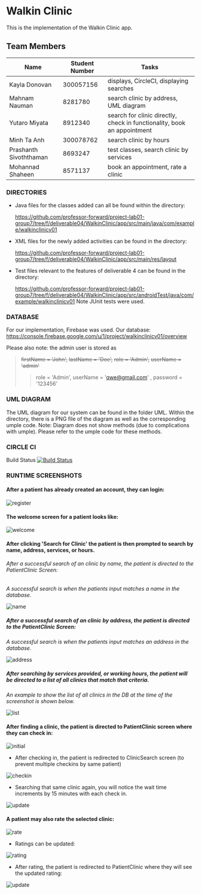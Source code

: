 # Walkin Clinic 

This is the implementation of  the Walkin Clinic app.
## Team Members
| Name | Student Number | Tasks | 
| --- | --- | --- |
| Kayla Donovan | 300057156 | displays, CircleCI, displaying searches |
| Mahnam Nauman | 8281780 | search clinic by address, UML diagram | 
| Yutaro Miyata | 8912340 | search for clinic directly, check in functionality, book an appointment |
| Minh Ta Anh | 300078762 | search clinic by hours |
| Prashanth Sivoththaman | 8693247 | test classes, search clinic by services |
| Mohannad Shaheen | 8571137 | book an appointment, rate a clinic |

### DIRECTORIES
- Java files for the classes added can all be found within the directory:
	
    https://github.com/professor-forward/project-lab01-group7/tree/f/deliverable04/WalkinClinic/app/src/main/java/com/example/walkinclinicv01

- XML files for the newly added activities can be found in the directory:
	
    https://github.com/professor-forward/project-lab01-group7/tree/f/deliverable04/WalkinClinic/app/src/main/res/layout

- Test files relevant to the features of deliverable 4 can be found in the directory: 
	
    https://github.com/professor-forward/project-lab01-group7/tree/f/deliverable04/WalkinClinic/app/src/androidTest/java/com/example/walkinclinicv01 
	Note JUnit tests were used. 
	
### DATABASE
For our implementation, Firebase was used.
Our database: https://console.firebase.google.com/u/1/project/walkinclinicv01/overview

Please also note: the admin user is stored as 
> ~~firstName = 'John',~~
> ~~lastName = 'Doe',~~
> ~~role = 'Admin',~~
> ~~userName = 'admin'~~
>>role = 'Admin',
> userName = 'qwe@gmail.com' ,
> password = '123456'

### UML DIAGRAM
The UML diagram for our system can be found in the folder UML. Within the directory, there is a PNG file of the diagram as well as the corresponding umple code.
Note: Diagram does not show methods (due to complications with umple). Please refer to the umple code for these methods.

### CIRCLE CI

Build Status
[![Build
Status](https://circleci.com/gh/kayladonovan/project-lab01-group7-circleci.png?branch=f/deliverable04)](https://circleci.com/gh/kayladonovan/project-lab01-group7-circleci/tree/f%2Fdeliverable04)


### RUNTIME SCREENSHOTS

#### After a patient has already created an account, they can login:

![register](https://github.com/professor-forward/project-lab01-group7/blob/f/deliverable04/screenshots/patientLogin.png)



#### The welcome screen for a patient looks like:

![welcome](https://github.com/professor-forward/project-lab01-group7/blob/f/deliverable04/screenshots/welcomePatient.png)



#### After clicking 'Search for Clinic' the patient is then prompted to search by name, address, services, or hours. 
###### After a successful search of an clinic by name, the patient is directed to the PatientClinic Screen:
*A successful search is when the patients input matches a name in the database.*

![name](https://github.com/professor-forward/project-lab01-group7/blob/f/deliverable04/screenshots/searchDirect.png)



##### After a successful search of an clinic by address, the patient is directed to the PatientClinic Screen:
*A successful search is when the patients input matches an address in the database.*

![address](https://github.com/professor-forward/project-lab01-group7/blob/f/deliverable04/screenshots/searchAddress.png)


##### After searching by services provided, or working hours, the patient will be directed to a list of all clinics that match that criteria. 
*An example to show the list of all clinics in the DB at the time of the screenshot is shown below.* 

![list](https://github.com/professor-forward/project-lab01-group7/blob/f/deliverable04/screenshots/listOfAllClinics.png)



#### After finding a clinic, the patient is directed to PatientClinic screen where they can check in:

![initial](https://github.com/professor-forward/project-lab01-group7/blob/f/deliverable04/screenshots/patientClinicInitial.png)


- After checking in, the patient is redirected to ClinicSearch screen (to prevent multiple checkins by same patient)


![checkin](https://github.com/professor-forward/project-lab01-group7/blob/f/deliverable04/screenshots/checkInRedirect.png)


- Searching that same clinic again, you will notice the wait time increments by 15 minutes with each check in. 


![update](https://github.com/professor-forward/project-lab01-group7/blob/f/deliverable04/screenshots/rateUpdate.png)




#### A patient may also rate the selected clinic:

![rate](https://github.com/professor-forward/project-lab01-group7/blob/f/deliverable04/screenshots/rateScreen1.png)


- Ratings can be updated:

![rating](https://github.com/professor-forward/project-lab01-group7/blob/f/deliverable04/screenshots/rateScreen2.png)


- After rating, the patient is redirected to PatientClinic where they will see the updated rating:

![update](https://github.com/professor-forward/project-lab01-group7/blob/f/deliverable04/screenshots/rateUpdate.png)
